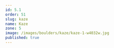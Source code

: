 ```yaml
---
id: 5.1
order: 51
slug: kaze
name: Kaze
zone: 5
image: /images/boulders/kaze/kaze-1-w4032w.jpg
published: true
---
```

